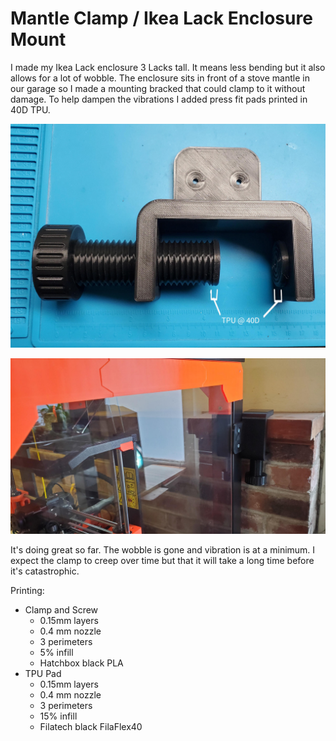 # Mantle Clamp / Ikea Lack Enclosure Mount

I made my Ikea Lack enclosure 3 Lacks tall. It means less bending but it also allows for a lot of wobble. The enclosure sits in front of a stove mantle in our garage so I made a mounting bracked that could clamp to it without damage. To help dampen the vibrations I added press fit pads printed in 40D TPU.

![assembled clamp not yet installed](images/assembled.jpg)

![assembled and installed](images/installed.jpg)

It's doing great so far. The wobble is gone and vibration is at a minimum. I expect the clamp to creep over time but that it will take a long time before it's catastrophic.

Printing:

* Clamp and Screw
  * 0.15mm layers
  * 0.4 mm nozzle
  * 3 perimeters
  * 5% infill
  * Hatchbox black PLA
* TPU Pad
  * 0.15mm layers
  * 0.4 mm nozzle
  * 3 perimeters
  * 15% infill
  * Filatech black FilaFlex40
